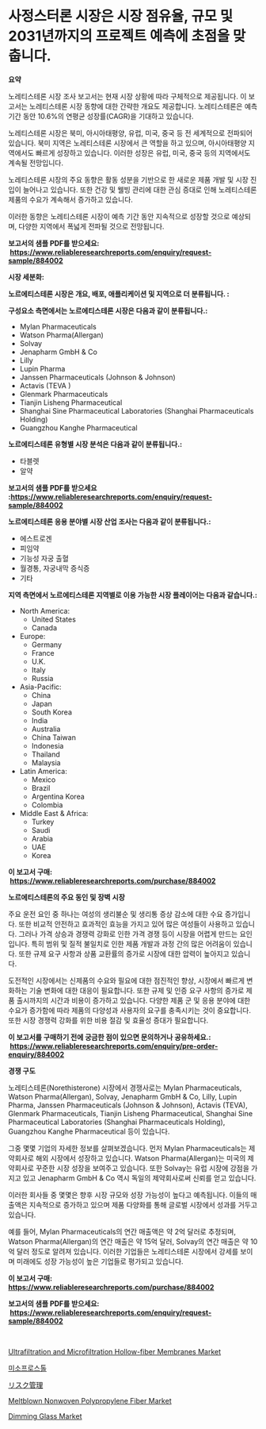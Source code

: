 <p><h1>사정스터론 시장은 시장 점유율, 규모 및 2031년까지의 프로젝트 예측에 초점을 맞춥니다.</h1></p><p><strong>요약</strong></p>
<p><p>노레티스테론 시장 조사 보고서는 현재 시장 상황에 따라 구체적으로 제공됩니다. 이 보고서는 노레티스테론 시장 동향에 대한 간략한 개요도 제공합니다. 노레티스테론은 예측 기간 동안 10.6%의 연평균 성장률(CAGR)을 기대하고 있습니다.</p><p>노레티스테론 시장은 북미, 아시아태평양, 유럽, 미국, 중국 등 전 세계적으로 전파되어 있습니다. 북미 지역은 노레티스테론 시장에서 큰 역할을 하고 있으며, 아시아태평양 지역에서도 빠르게 성장하고 있습니다. 이러한 성장은 유럽, 미국, 중국 등의 지역에서도 계속될 전망입니다.</p><p>노레티스테론 시장의 주요 동향은 활동 성분을 기반으로 한 새로운 제품 개발 및 시장 진입이 늘어나고 있습니다. 또한 건강 및 웰빙 관리에 대한 관심 증대로 인해 노레티스테론 제품의 수요가 계속해서 증가하고 있습니다.</p><p>이러한 동향은 노레티스테론 시장이 예측 기간 동안 지속적으로 성장할 것으로 예상되며, 다양한 지역에서 폭넓게 전파될 것으로 전망됩니다.</p></p>
<p><strong>보고서의 샘플 PDF를 받으세요: &nbsp;<a href="https://www.reliableresearchreports.com/enquiry/request-sample/884002">https://www.reliableresearchreports.com/enquiry/request-sample/884002</a></strong></p>
<p><strong>시장 세분화:</strong></p>
<p><strong> 노르에티스테론 시장은 개요, 배포, 애플리케이션 및 지역으로 더 분류됩니다. :</strong></p>
<p><strong>구성요소 측면에서는 노르에티스테론 시장은 다음과 같이 분류됩니다.:</strong></p>
<p><ul><li>Mylan Pharmaceuticals</li><li>Watson Pharma(Allergan)</li><li>Solvay</li><li>Jenapharm GmbH & Co</li><li>Lilly</li><li>Lupin Pharma</li><li>Janssen Pharmaceuticals (Johnson & Johnson)</li><li>Actavis (TEVA )</li><li>Glenmark Pharmaceuticals</li><li>Tianjin Lisheng Pharmaceutical</li><li>Shanghai Sine Pharmaceutical Laboratories (Shanghai Pharmaceuticals Holding)</li><li>Guangzhou Kanghe Pharmaceutical</li></ul></p>
<p><strong> 노르에티스테론 유형별 시장 분석은 다음과 같이 분류됩니다.:</strong></p>
<p><ul><li>타블렛</li><li>알약</li></ul></p>
<p><strong>보고서의 샘플 PDF를 받으세요 :<a href="https://www.reliableresearchreports.com/enquiry/request-sample/884002">https://www.reliableresearchreports.com/enquiry/request-sample/884002</a></strong></p>
<p><strong> 노르에티스테론 응용 분야별 시장 산업 조사는 다음과 같이 분류됩니다.:</strong></p>
<p><ul><li>에스트로겐</li><li>피임약</li><li>기능성 자궁 출혈</li><li>월경통, 자궁내막 증식증</li><li>기타</li></ul></p>
<p><strong>지역 측면에서 노르에티스테론 지역별로 이용 가능한 시장 플레이어는 다음과 같습니다.:</strong></p>
<p><ul>
    <li>
        North America:
        <ul>
            <li>United States</li>
            <li>Canada</li>
        </ul>
    </li>
    <li>
        Europe:
        <ul>
            <li>Germany</li>
            <li>France</li>
            <li>U.K.</li>
            <li>Italy</li>
            <li>Russia</li>
        </ul>
    </li>
    <li>
        Asia-Pacific:
        <ul>
            <li>China</li>
            <li>Japan</li>
            <li>South Korea</li>
            <li>India</li>
            <li>Australia</li>
            <li>China Taiwan</li>
            <li>Indonesia</li>
            <li>Thailand</li>
            <li>Malaysia</li>
        </ul>
    </li>
    <li>
        Latin America:
        <ul>
            <li>Mexico</li>
            <li>Brazil</li>
            <li>Argentina Korea</li>
            <li>Colombia</li>
        </ul>
    </li>
    <li>
        Middle East & Africa:
        <ul>
            <li>Turkey</li>
            <li>Saudi</li>
            <li>Arabia</li>
            <li>UAE</li>
            <li>Korea</li>
        </ul>
    </li>
    </ul></p>
<p><strong>이 보고서 구매: &nbsp;<a href="https://www.reliableresearchreports.com/purchase/884002">https://www.reliableresearchreports.com/purchase/884002</a></strong></p>
<p><strong>노르에티스테론의 주요 동인 및 장벽 시장</strong></p>
<p><p>주요 운전 요인 중 하나는 여성의 생리불순 및 생리통 증상 감소에 대한 수요 증가입니다. 또한 비교적 안전하고 효과적인 효능을 가지고 있어 많은 여성들이 사용하고 있습니다. 그러나 가격 상승과 경쟁력 강화로 인한 가격 경쟁 등이 시장을 어렵게 만드는 요인입니다. 특히 범위 및 질적 불일치로 인한 제품 개발과 과정 간의 많은 어려움이 있습니다. 또한 규제 요구 사항과 상품 교환률의 증가로 시장에 대한 압력이 높아지고 있습니다.</p><p>도전적인 시장에서는 신제품의 수요와 필요에 대한 점진적인 향상, 시장에서 빠르게 변화하는 기술 변화에 대한 대응이 필요합니다. 또한 규제 및 인증 요구 사항의 증가로 제품 출시까지의 시간과 비용이 증가하고 있습니다. 다양한 제품 군 및 응용 분야에 대한 수요가 증가함에 따라 제품의 다양성과 사용자의 요구를 충족시키는 것이 중요합니다. 또한 시장 경쟁력 강화를 위한 비용 절감 및 효율성 증대가 필요합니다.</p></p>
<p><strong>이 보고서를 구매하기 전에 궁금한 점이 있으면 문의하거나 공유하세요.: &nbsp;<a href="https://www.reliableresearchreports.com/enquiry/pre-order-enquiry/884002">https://www.reliableresearchreports.com/enquiry/pre-order-enquiry/884002</a></strong></p>
<p><strong>경쟁 구도</strong></p>
<p><p>노레티스테론(Norethisterone) 시장에서 경쟁사로는 Mylan Pharmaceuticals, Watson Pharma(Allergan), Solvay, Jenapharm GmbH & Co, Lilly, Lupin Pharma, Janssen Pharmaceuticals (Johnson & Johnson), Actavis (TEVA), Glenmark Pharmaceuticals, Tianjin Lisheng Pharmaceutical, Shanghai Sine Pharmaceutical Laboratories (Shanghai Pharmaceuticals Holding), Guangzhou Kanghe Pharmaceutical 등이 있습니다. </p><p>그중 몇몇 기업의 자세한 정보를 살펴보겠습니다. 먼저 Mylan Pharmaceuticals는 제약회사로 해외 시장에서 성장하고 있습니다. Watson Pharma(Allergan)는 미국의 제약회사로 꾸준한 시장 성장을 보여주고 있습니다. 또한 Solvay는 유럽 시장에 강점을 가지고 있고 Jenapharm GmbH & Co 역시 독일의 제약회사로써 신뢰를 얻고 있습니다. </p><p>이러한 회사들 중 몇몇은 향후 시장 규모와 성장 가능성이 높다고 예측됩니다. 이들의 매출액은 지속적으로 증가하고 있으며 제품 다양화를 통해 글로벌 시장에서 성과를 거두고 있습니다.</p><p>예를 들어, Mylan Pharmaceuticals의 연간 매출액은 약 2억 달러로 추정되며, Watson Pharma(Allergan)의 연간 매출은 약 15억 달러, Solvay의 연간 매출은 약 10억 달러 정도로 알려져 있습니다. 이러한 기업들은 노레티스테론 시장에서 강세를 보이며 미래에도 성장 가능성이 높은 기업들로 평가되고 있습니다.</p></p>
<p><strong>이 보고서 구매: &nbsp; <a href="https://www.reliableresearchreports.com/purchase/884002">https://www.reliableresearchreports.com/purchase/884002</a></strong></p>
<p><strong>보고서의 샘플 PDF를 받으세요: &nbsp;<a href="https://www.reliableresearchreports.com/enquiry/request-sample/884002">https://www.reliableresearchreports.com/enquiry/request-sample/884002</a></strong><strong></strong></p>
<p>&nbsp;</p>
<p><p><a href="https://github.com/luckyshygirl/Market-Research-Report-List-3/blob/main/ultrafiltration-and-microfiltration-hollow-fiber-membranes-market.md">Ultrafiltration and Microfiltration Hollow-fiber Membranes Market</a></p><p><a href="https://github.com/laholand/Market-Research-Report-List-3/blob/main/30040791148.md">미소프로스톨</a></p><p><a href="https://github.com/zjkmgcs938405/Market-Research-Report-List-1/blob/main/68262091549.md">リスク管理</a></p><p><a href="https://issuu.com/reportprime-2/docs/meltblown-nonwoven-polypropylene-fiber-market-size">Meltblown Nonwoven Polypropylene Fiber Market</a></p><p><a href="https://issuu.com/reportprime-2/docs/dimming-glass-market-size-2030.pptx">Dimming Glass Market</a></p></p>